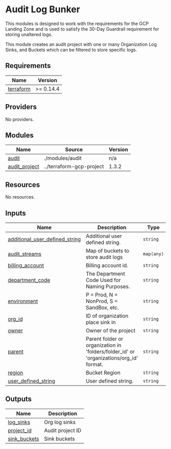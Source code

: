 # Audit Log Bunker
This modules is designed to work with the requirements for the GCP Landing
Zone and is used to satisfy the 30-Day Guardrail requirement for storing unaltered logs.

This module creates an audit project with one or many Organization Log Sinks,
and Buckets which can be filtered to store specific logs.
<!-- BEGINNING OF PRE-COMMIT-TERRAFORM DOCS HOOK -->
## Requirements

| Name | Version |
|------|---------|
| <a name="requirement_terraform"></a> [terraform](#requirement\_terraform) | >= 0.14.4 |

## Providers

No providers.

## Modules

| Name | Source | Version |
|------|--------|---------|
| <a name="module_audit"></a> [audit](#module\_audit) | ./modules/audit | n/a |
| <a name="module_audit_project"></a> [audit\_project](#module\_audit\_project) | ../terraform-gcp-project | 1.3.2 |

## Resources

No resources.

## Inputs

| Name | Description | Type | Default | Required |
|------|-------------|------|---------|:--------:|
| <a name="input_additional_user_defined_string"></a> [additional\_user\_defined\_string](#input\_additional\_user\_defined\_string) | Additional user defined string. | `string` | `""` | no |
| <a name="input_audit_streams"></a> [audit\_streams](#input\_audit\_streams) | Map of buckets to store audit logs | `map(any)` | n/a | yes |
| <a name="input_billing_account"></a> [billing\_account](#input\_billing\_account) | Billing account id. | `string` | `null` | no |
| <a name="input_department_code"></a> [department\_code](#input\_department\_code) | The Department Code Used for Naming Purposes. | `string` | n/a | yes |
| <a name="input_environment"></a> [environment](#input\_environment) | P = Prod, N = NonProd, S = SandBox, etc. | `string` | n/a | yes |
| <a name="input_org_id"></a> [org\_id](#input\_org\_id) | ID of organization place sink in | `string` | n/a | yes |
| <a name="input_owner"></a> [owner](#input\_owner) | Owner of the project | `string` | `""` | no |
| <a name="input_parent"></a> [parent](#input\_parent) | Parent folder or organization in 'folders/folder\_id' or 'organizations/org\_id' format. | `string` | `null` | no |
| <a name="input_region"></a> [region](#input\_region) | Bucket Region | `string` | n/a | yes |
| <a name="input_user_defined_string"></a> [user\_defined\_string](#input\_user\_defined\_string) | User defined string. | `string` | n/a | yes |

## Outputs

| Name | Description |
|------|-------------|
| <a name="output_log_sinks"></a> [log\_sinks](#output\_log\_sinks) | Org log sinks |
| <a name="output_project_id"></a> [project\_id](#output\_project\_id) | Audit project ID |
| <a name="output_sink_buckets"></a> [sink\_buckets](#output\_sink\_buckets) | Sink buckets |
<!-- END OF PRE-COMMIT-TERRAFORM DOCS HOOK -->
